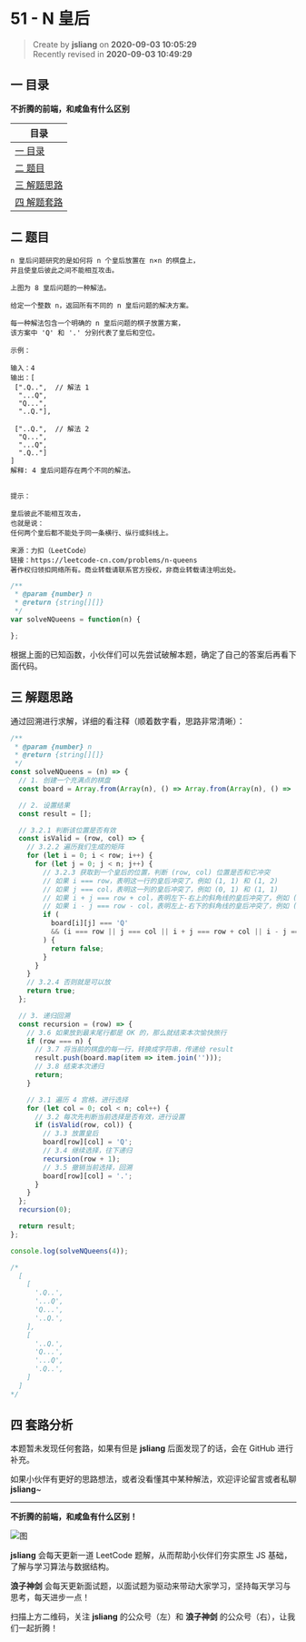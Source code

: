 51 - N 皇后
===

> Create by **jsliang** on **2020-09-03 10:05:29**  
> Recently revised in **2020-09-03 10:49:29**

## 一 目录

**不折腾的前端，和咸鱼有什么区别**

| 目录 |
| --- |
| [一 目录](#chapter-one) |
| [二 题目](#chapter-two) |
| [三 解题思路](#chapter-three) |
| [四 解题套路](#chapter-four) |

## 二 题目



```
n 皇后问题研究的是如何将 n 个皇后放置在 n×n 的棋盘上，
并且使皇后彼此之间不能相互攻击。

上图为 8 皇后问题的一种解法。

给定一个整数 n，返回所有不同的 n 皇后问题的解决方案。

每一种解法包含一个明确的 n 皇后问题的棋子放置方案，
该方案中 'Q' 和 '.' 分别代表了皇后和空位。

示例：

输入：4
输出：[
 [".Q..",  // 解法 1
  "...Q",
  "Q...",
  "..Q."],

 ["..Q.",  // 解法 2
  "Q...",
  "...Q",
  ".Q.."]
]
解释: 4 皇后问题存在两个不同的解法。
 

提示：

皇后彼此不能相互攻击，
也就是说：
任何两个皇后都不能处于同一条横行、纵行或斜线上。

来源：力扣（LeetCode）
链接：https://leetcode-cn.com/problems/n-queens
著作权归领扣网络所有。商业转载请联系官方授权，非商业转载请注明出处。
```

```js
/**
 * @param {number} n
 * @return {string[][]}
 */
var solveNQueens = function(n) {

};
```

根据上面的已知函数，小伙伴们可以先尝试破解本题，确定了自己的答案后再看下面代码。

## 三 解题思路



通过回溯进行求解，详细的看注释（顺着数字看，思路非常清晰）：

```js
/**
 * @param {number} n
 * @return {string[][]}
 */
const solveNQueens = (n) => {
  // 1. 创建一个充满点的棋盘
  const board = Array.from(Array(n), () => Array.from(Array(n), () => '.'));

  // 2. 设置结果
  const result = [];

  // 3.2.1 判断该位置是否有效
  const isValid = (row, col) => {
    // 3.2.2 遍历我们生成的矩阵
    for (let i = 0; i < row; i++) {
      for (let j = 0; j < n; j++) {
        // 3.2.3 获取到一个皇后的位置，判断 (row, col) 位置是否和它冲突
        // 如果 i === row，表明这一行的皇后冲突了，例如 (1, 1) 和 (1, 2)
        // 如果 j === col，表明这一列的皇后冲突了，例如 (0, 1) 和 (1, 1)
        // 如果 i + j === row + col，表明左下-右上的斜角线的皇后冲突了，例如 (2, 1) 和 (1, 2)
        // 如果 i - j === row - col，表明左上-右下的斜角线的皇后冲突了，例如 (1, 1) 和 (2, 2)
        if (
          board[i][j] === 'Q'
          && (i === row || j === col || i + j === row + col || i - j === row - col)
        ) {
          return false;
        }
      }
    }
    // 3.2.4 否则就是可以放
    return true;
  };

  // 3. 递归回溯
  const recursion = (row) => {
    // 3.6 如果放到最末尾行都是 OK 的，那么就结束本次愉快旅行
    if (row === n) {
      // 3.7 将当前的棋盘的每一行，转换成字符串，传递给 result
      result.push(board.map(item => item.join('')));
      // 3.8 结束本次递归
      return;
    }

    // 3.1 遍历 4 宫格，进行选择
    for (let col = 0; col < n; col++) {
      // 3.2 每次先判断当前选择是否有效，进行设置
      if (isValid(row, col)) {
        // 3.3 放置皇后
        board[row][col] = 'Q';
        // 3.4 继续选择，往下递归
        recursion(row + 1);
        // 3.5 撤销当前选择，回溯
        board[row][col] = '.';
      }
    }
  };
  recursion(0);

  return result;
};

console.log(solveNQueens(4));

/*
  [
    [
      '.Q..',
      '...Q',
      'Q...',
      '..Q.',
    ],
    [
      '..Q.',
      'Q...',
      '...Q',
      '.Q..',
    ]
  ]
*/
```

## 四 套路分析



本题暂未发现任何套路，如果有但是 **jsliang** 后面发现了的话，会在 GitHub 进行补充。

如果小伙伴有更好的思路想法，或者没看懂其中某种解法，欢迎评论留言或者私聊 **jsliang**~

---

**不折腾的前端，和咸鱼有什么区别！**

![图](https://github.com/LiangJunrong/document-library/blob/master/public-repertory/img/z-index-small.png?raw=true)

**jsliang** 会每天更新一道 LeetCode 题解，从而帮助小伙伴们夯实原生 JS 基础，了解与学习算法与数据结构。

**浪子神剑** 会每天更新面试题，以面试题为驱动来带动大家学习，坚持每天学习与思考，每天进步一点！

扫描上方二维码，关注 **jsliang** 的公众号（左）和 **浪子神剑** 的公众号（右），让我们一起折腾！

